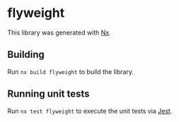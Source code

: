 # flyweight

This library was generated with [Nx](https://nx.dev).

## Building

Run `nx build flyweight` to build the library.

## Running unit tests

Run `nx test flyweight` to execute the unit tests via [Jest](https://jestjs.io).
